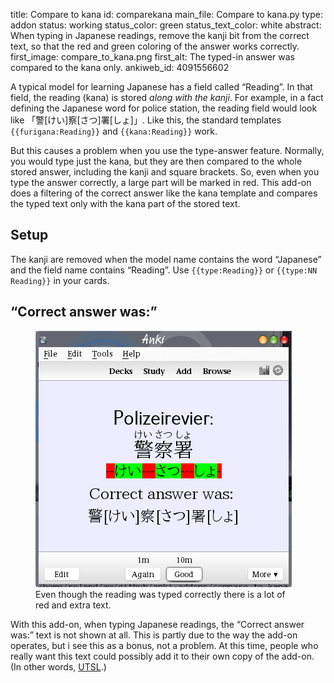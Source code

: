 title: Compare to kana
id: comparekana
main_file: Compare to kana.py
type: addon
status: working
status_color: green
status_text_color: white
abstract: When typing in Japanese readings, remove the kanji bit from the correct text, so that the red and green coloring of the answer works correctly.
first_image: compare_to_kana.png
first_alt: The typed-in answer was compared to the kana only.
ankiweb_id: 4091556602

A typical model for learning Japanese has a field called “Reading”. In
that field, the reading (kana) is stored *along with the kanji*. For
example, in a fact defining the Japanese word for police station, the
reading field would look like 「警[けい]察[さつ]署[しょ]」. Like this,
the standard templates `{{furigana:Reading}}` and `{{kana:Reading}}`
work.

But this causes a problem when you use the type-answer
feature. Normally, you would type just the kana, but they are then
compared to the whole stored answer, including the kanji and square
brackets. So, even when you type the answer correctly, a large part
will be marked in red. This add-on does a filtering of the correct
answer like the kana template and compares the typed text only with
the kana part of the stored text.

## Setup

The kanji are removed when the model name contains the word “Japanese”
and the field name contains “Reading”. Use `{{type:Reading}}` or
`{{type:NN Reading}}` in your cards.

## “Correct answer was:”

<figure style="width:410px;"><img
src="images/compare full reading.png" alt="Correctly typed reading and
lots of red.">
<figcaption>Even though the reading was typed correctly there is a lot
of red and extra text.</figcaption></figure>

With this add-on, when typing Japanese readings, the “Correct answer
was:” text is not shown at all. This is partly due to the way the
add-on operates, but i see this as a bonus, not a problem. At this
time, people who really want this text could possibly add it to their
own copy of the add-on. (In other words,
[UTSL](http://www.jargon.net/jargonfile/u/UTSL.html).)
